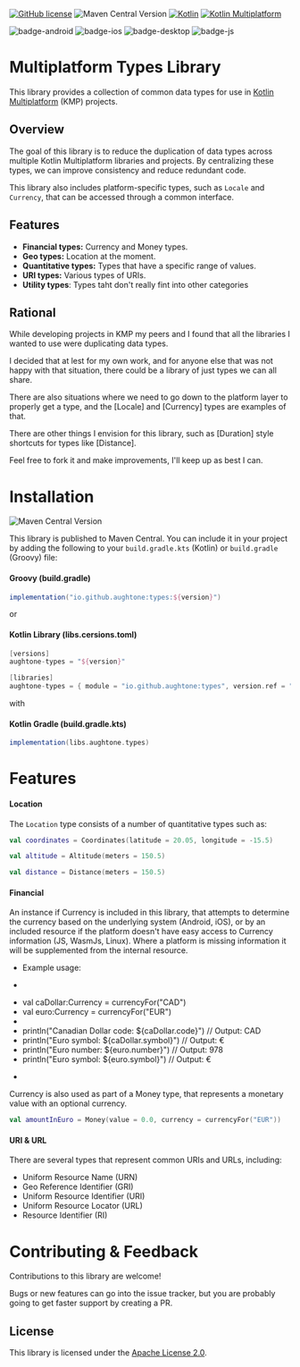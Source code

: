 [![GitHub license](https://img.shields.io/badge/license-Apache%20License%202.0-blue.svg?style=flat)](http://www.apache.org/licenses/LICENSE-2.0)
![Maven Central Version](https://img.shields.io/maven-central/v/io.github.aughtone/types?style=flat)
[![Kotlin](https://img.shields.io/badge/Kotlin-2.1.10-blue.svg?logo=kotlin&style=flat)](http://kotlinlang.org)
[![Kotlin Multiplatform](https://img.shields.io/badge/Kotlin-Multiplatform-brightgreen?logo=kotlin)](https://github.com/JetBrains/compose-multiplatform)


![badge-android](http://img.shields.io/badge/platform-android-6EDB8D.svg?style=flat)
![badge-ios](http://img.shields.io/badge/platform-ios-CDCDCD.svg?style=flat)
![badge-desktop](http://img.shields.io/badge/platform-desktop-DB413D.svg?style=flat)
![badge-js](http://img.shields.io/badge/platform-js%2Fwasm-FDD835.svg?style=flat)

# Multiplatform Types Library

This library provides a collection of common data types for use in [Kotlin Multiplatform](https://www.jetbrains.com/kotlin-multiplatform/) (KMP) projects.

## Overview

The goal of this library is to reduce the duplication of data types across multiple Kotlin Multiplatform libraries and projects. By centralizing these types, we can improve consistency and reduce redundant code.

This library also includes platform-specific types, such as `Locale` and `Currency`, that can be accessed through a common interface.

## Features

* **Financial types:** Currency and Money types.
* **Geo types:** Location at the moment.
* **Quantitative types:** Types that have a specific range of values.
* **URI types:** Various types of URIs.
* **Utility types**: Types taht don't really fint into other categories

## Rational
While developing projects in KMP my peers and I found that all the libraries I wanted to use were duplicating data 
types. 

I decided that at lest for my own work, and for anyone else that was not happy 
with that situation, there could be a library of just types we can all share.

There are also situations where we need to go down to the platform layer to properly get a type, 
and the [Locale] and [Currency] types are examples of that.

There are other things I envision for this library, such as [Duration] style shortcuts for types like [Distance].

Feel free to fork it and make improvements, I'll keep up as best I can.

# Installation
![Maven Central Version](https://img.shields.io/maven-central/v/io.github.aughtone/types?style=flat)

This library is published to Maven Central. You can include it in your project by adding the following to your `build.gradle.kts` (Kotlin) or `build.gradle` (Groovy) file:

#### Groovy (build.gradle)
```gradle
implementation("io.github.aughtone:types:${version}")
```
or 

#### Kotlin Library (libs.cersions.toml)
```gradle
[versions]
aughtone-types = "${version}"

[libraries]
aughtone-types = { module = "io.github.aughtone:types", version.ref = "aughtone-types" }

```
with 

#### Kotlin Gradle (build.gradle.kts)
```gradle
implementation(libs.aughtone.types)
```

# Features

#### Location
The `Location` type consists of a number of quantitative types such as:

```kotlin
val coordinates = Coordinates(latitude = 20.05, longitude = -15.5)
```
```kotlin
val altitude = Altitude(meters = 150.5)
```
```kotlin
val distance = Distance(meters = 150.5)
```

#### Financial

An instance if Currency is included in this library, that attempts to determine the currency based 
on the underlying system (Android, iOS), or by an included resource if the platform doesn't have 
easy access to Currency information (JS, WasmJs, Linux). Where a platform is missing information it 
will be supplemented from the internal resource.

* Example usage:
* ```kotlin
* val caDollar:Currency = currencyFor("CAD")
* val euro:Currency = currencyFor("EUR")
* 
* println("Canadian Dollar code: ${caDollar.code}") // Output: CAD
* println("Euro symbol: ${caDollar.symbol}") // Output: €
* println("Euro number: ${euro.number}") // Output: 978
* println("Euro symbol: ${euro.symbol}") // Output: €
* ```

Currency is also used as part of a Money type, that represents a monetary value with an optional currency. 
```kotlin
val amountInEuro = Money(value = 0.0, currency = currencyFor("EUR"))
```

#### URI & URL

There are several types that represent common URIs and URLs, including:

* Uniform Resource Name (URN)
* Geo Reference Identifier (GRI)
* Uniform Resource Identifier (URI)
* Uniform Resource Locator (URL)
* Resource Identifier (RI)


# Contributing & Feedback

Contributions to this library are welcome!

Bugs or new features can go into the issue tracker, but you are probably going to get faster support by creating a PR.   

## License

This library is licensed under the [Apache License 2.0](http://www.apache.org/licenses/LICENSE-2.0).
